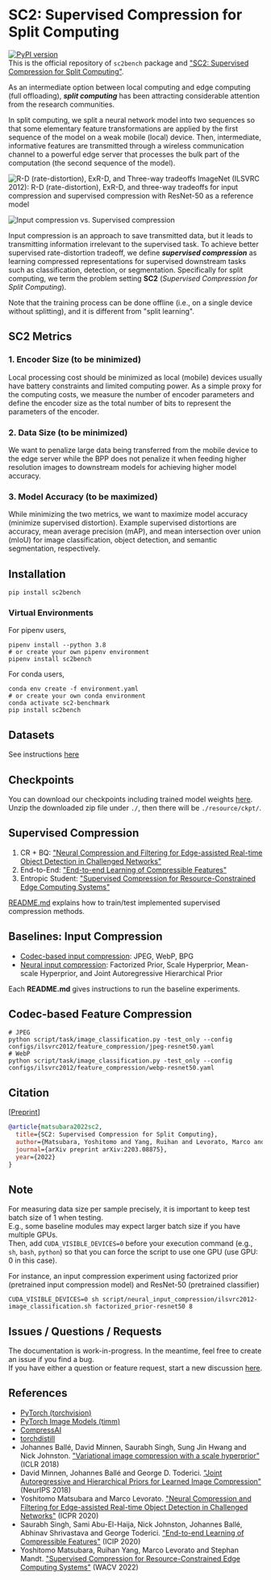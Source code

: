 # SC2: Supervised Compression for Split Computing
[![PyPI version](https://badge.fury.io/py/sc2bench.svg)](https://badge.fury.io/py/sc2bench)  
This is the official repository of `sc2bench` package and ["SC2: Supervised Compression for Split Computing"](#Citation).

As an intermediate option between local computing and edge computing (full offloading), ***split computing*** has been 
attracting considerable attention from the research communities.

In split computing, we split a neural network model into two sequences so that some elementary feature transformations
are applied by the first sequence of the model on a weak mobile (local) device. 
Then, intermediate, informative features are transmitted through a wireless communication channel to a powerful 
edge server that processes the bulk part of the computation (the second sequence of the model).  


![R-D (rate-distortion), ExR-D, and Three-way tradeoffs](imgs/ilsvrc2012-overview.png)
ImageNet (ILSVRC 2012): R-D (rate-distortion), ExR-D, and three-way tradeoffs for input compression and supervised compression with ResNet-50 as a reference model

![Input compression vs. Supervised compression](imgs/input_vs_supervised_compression.png)

Input compression is an approach to save transmitted data, but it leads to transmitting information irrelevant to 
the supervised task.
To achieve better supervised rate-distortion tradeoff, we define ***supervised compression*** as 
learning compressed representations for supervised downstream tasks such as classification, detection, or segmentation.
Specifically for split computing, we term the problem setting **SC2** (*Supervised Compression for Split Computing*).  

Note that the training process can be done offline (i.e., on a single device without splitting), 
and it is different from "split learning".

## SC2 Metrics
### 1. Encoder Size (to be minimized)
Local processing cost should be minimized as local (mobile) devices usually have battery constraints and limited computing power.
As a simple proxy for the computing costs, we measure the number of encoder parameters and 
define the encoder size as the total number of bits to represent the parameters of the encoder.

### 2. Data Size (to be minimized)
We want to penalize large data being transferred from the mobile device to the edge server while the BPP does not 
penalize it when feeding higher resolution images to downstream models for achieving higher model accuracy.

### 3. Model Accuracy (to be maximized)
While minimizing the two metrics, we want to maximize model accuracy (minimize supervised distortion).
Example supervised distortions are accuracy, mean average precision (mAP), and mean intersection over union (mIoU) for 
image classification, object detection, and semantic segmentation, respectively.

## Installation
```shell
pip install sc2bench
```

### Virtual Environments
For pipenv users,
```shell
pipenv install --python 3.8
# or create your own pipenv environment
pipenv install sc2bench 
```

For conda users,
```shell
conda env create -f environment.yaml
# or create your own conda environment
conda activate sc2-benchmark
pip install sc2bench
```

## Datasets
See instructions [here](script#datasets)

## Checkpoints
You can download our checkpoints including trained model weights [here](https://drive.google.com/file/d/1geENsiJJw3TXl4hhMEwUc4PL7V-YCwko/view?usp=sharing).  
Unzip the downloaded zip file under `./`, then there will be `./resource/ckpt/`.

## Supervised Compression
1. CR + BQ: ["Neural Compression and Filtering for Edge-assisted Real-time Object Detection in Challenged Networks"](https://arxiv.org/abs/2007.15818)
2. End-to-End: ["End-to-end Learning of Compressible Features"](https://arxiv.org/abs/2007.11797) 
3. Entropic Student: ["Supervised Compression for Resource-Constrained Edge Computing Systems"](https://openaccess.thecvf.com/content/WACV2022/html/Matsubara_Supervised_Compression_for_Resource-Constrained_Edge_Computing_Systems_WACV_2022_paper.html)

[README.md](https://github.com/yoshitomo-matsubara/sc2-benchmark/tree/main/script/task) explains how to train/test implemented supervised compression methods.

## Baselines: Input Compression
- [Codec-based input compression](https://github.com/yoshitomo-matsubara/sc2-benchmark/tree/main/script/codec_input_compression): JPEG, WebP, BPG
- [Neural input compression](https://github.com/yoshitomo-matsubara/sc2-benchmark/tree/main/script/neural_input_compression): Factorized Prior, Scale Hyperprior, Mean-scale Hyperprior, and Joint Autoregressive Hierarchical Prior

Each **README.md** gives instructions to run the baseline experiments.

## Codec-based Feature Compression
```shell
# JPEG
python script/task/image_classification.py -test_only --config configs/ilsvrc2012/feature_compression/jpeg-resnet50.yaml
# WebP
python script/task/image_classification.py -test_only --config configs/ilsvrc2012/feature_compression/webp-resnet50.yaml
```

## Citation
[[Preprint](https://arxiv.org/abs/2203.08875)]
```bibtex
@article{matsubara2022sc2,
  title={SC2: Supervised Compression for Split Computing},
  author={Matsubara, Yoshitomo and Yang, Ruihan and Levorato, Marco and Mandt, Stephan},
  journal={arXiv preprint arXiv:2203.08875},
  year={2022}
}
```

## Note
For measuring data size per sample precisely, it is important to keep test batch size of 1 when testing.  
E.g., some baseline modules may expect larger batch size if you have multiple GPUs.  
Then, add `CUDA_VISIBLE_DEVICES=0` before your execution command (e.g., `sh`, `bash`, `python`) 
so that you can force the script to use one GPU (use GPU: 0 in this case).

For instance, an input compression experiment using factorized prior (pretrained input compression model) 
and ResNet-50 (pretrained classifier)
```shell
CUDA_VISIBLE_DEVICES=0 sh script/neural_input_compression/ilsvrc2012-image_classification.sh factorized_prior-resnet50 8
```

## Issues / Questions / Requests
The documentation is work-in-progress. In the meantime, feel free to create an issue if you find a bug.  
If you have either a question or feature request, start a new discussion [here](https://github.com/yoshitomo-matsubara/sc2-benchmark/discussions).

## References
- [PyTorch (torchvision)](https://github.com/pytorch/vision)
- [PyTorch Image Models (timm)](https://github.com/rwightman/pytorch-image-models)
- [CompressAI](https://github.com/InterDigitalInc/CompressAI)
- [torchdistill](https://github.com/yoshitomo-matsubara/torchdistill) 
- Johannes Ballé, David Minnen, Saurabh Singh, Sung Jin Hwang and Nick Johnston. ["Variational image compression with a scale hyperprior"](https://openreview.net/forum?id=rkcQFMZRb) (ICLR 2018)
- David Minnen, Johannes Ballé and George D. Toderici. ["Joint Autoregressive and Hierarchical Priors for Learned Image Compression"](https://proceedings.neurips.cc/paper/2018/hash/53edebc543333dfbf7c5933af792c9c4-Abstract.html) (NeurIPS 2018)
- Yoshitomo Matsubara and Marco Levorato. ["Neural Compression and Filtering for Edge-assisted Real-time Object Detection in Challenged Networks"](https://arxiv.org/abs/2007.15818) (ICPR 2020)
- Saurabh Singh, Sami Abu-El-Haija, Nick Johnston, Johannes Ballé, Abhinav Shrivastava and George Toderici. ["End-to-end Learning of Compressible Features"](https://arxiv.org/abs/2007.11797) (ICIP 2020) 
- Yoshitomo Matsubara, Ruihan Yang, Marco Levorato and Stephan Mandt. ["Supervised Compression for Resource-Constrained Edge Computing Systems"](https://openaccess.thecvf.com/content/WACV2022/html/Matsubara_Supervised_Compression_for_Resource-Constrained_Edge_Computing_Systems_WACV_2022_paper.html) (WACV 2022)
